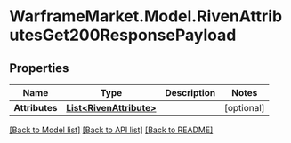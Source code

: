 # WarframeMarket.Model.RivenAttributesGet200ResponsePayload

## Properties

Name | Type | Description | Notes
------------ | ------------- | ------------- | -------------
**Attributes** | [**List&lt;RivenAttribute&gt;**](RivenAttribute.md) |  | [optional] 

[[Back to Model list]](../README.md#documentation-for-models) [[Back to API list]](../README.md#documentation-for-api-endpoints) [[Back to README]](../README.md)

